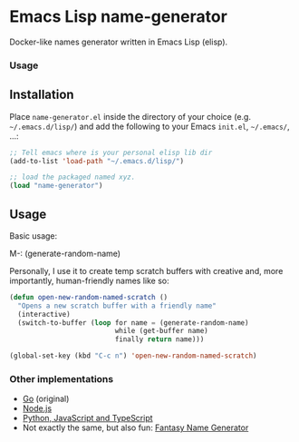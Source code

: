 Emacs Lisp name-generator
=========================

Docker-like names generator written in Emacs Lisp (elisp).

### Usage

## Installation

Place `name-generator.el` inside the directory of your choice (e.g. `~/.emacs.d/lisp/`)
and add the following to your Emacs `init.el`, `~/.emacs/`, ...:

```el
;; Tell emacs where is your personal elisp lib dir
(add-to-list 'load-path "~/.emacs.d/lisp/")

;; load the packaged named xyz.
(load "name-generator")
```

## Usage

Basic usage:

M-: (generate-random-name)

Personally, I use it to create temp scratch buffers with creative and,
more importantly, human-friendly names like so:

```el
(defun open-new-random-named-scratch ()
  "Opens a new scratch buffer with a friendly name"
  (interactive)
  (switch-to-buffer (loop for name = (generate-random-name)
                          while (get-buffer name)
                          finally return name)))

(global-set-key (kbd "C-c n") 'open-new-random-named-scratch)
```


### Other implementations

* [Go][1] (original)
* [Node.js][2]
* [Python, JavaScript and TypeScript][3]
* Not exactly the same, but also fun: [Fantasy Name Generator][4]

[1]: https://github.com/docker/docker/blob/master/pkg/namesgenerator/names-generator.go
[2]: https://github.com/atomiqio/docker-namesgenerator
[3]: https://github.com/shamrin/namesgenerator
[4]: https://github.com/skeeto/fantasyname
